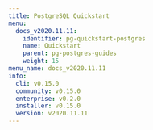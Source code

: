 ```yaml
---
title: PostgreSQL Quickstart
menu:
  docs_v2020.11.11:
    identifier: pg-quickstart-postgres
    name: Quickstart
    parent: pg-postgres-guides
    weight: 15
menu_name: docs_v2020.11.11
info:
  cli: v0.15.0
  community: v0.15.0
  enterprise: v0.2.0
  installer: v0.15.0
  version: v2020.11.11
---
```


